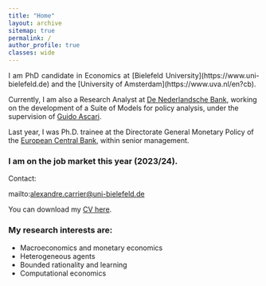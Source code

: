 ```yaml
---
title: "Home"
layout: archive
sitemap: true
permalink: /
author_profile: true
classes: wide
---
```


<p style="text-align: justify">
I am PhD candidate in Economics at [Bielefeld University](https://www.uni-bielefeld.de) and the [University of Amsterdam](https://www.uva.nl/en?cb). 

Currently, I am also a Research Analyst at [De Nederlandsche Bank](https://www.dnb.nl/en/), working on the development of a Suite of Models for policy analysis, under the supervision of [Guido Ascari](https://sites.google.com/site/guidoascari/home?authuser=0).

Last year, I was Ph.D. trainee at the Directorate General Monetary Policy of the [European Central Bank](https://www.ecb.europa.eu/home/html/index.en.html), within senior management.

</p>

### I am on the job market this year (2023/24).

Contact:

mailto:alexandre.carrier@uni-bielefeld.de

You can download my [CV here](/assets/CV_Alexandre_Carrier_Nov2023.pdf).

<!-- <p style="text-align: justify">
My research is driven towards characterizing, quantifying, and, ultimately, predicting natural phenomena by way of mathematical modelling.
Within this purview, numerical methods are indispensable.
Indeed, they <em>must</em> be used in order to make informed decisions and reach reliable conclusions when facing contemporary problems in science and engineering.
By employing mathematical tools from functional analysis, topology, differential geometry, and numerical linear algebra, the intent of my research is to develop the most accurate and practical numerical methods for modern scientific and engineering purposes.
</p> -->

### My research interests are:
- Macroeconomics and monetary economics
- Heterogeneous agents
- Bounded rationality and learning
- Computational economics
